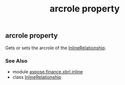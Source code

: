 ﻿---
title: arcrole property
second_title: Aspose.Finance for Python via .NET API References
description: 
type: docs
weight: 30
url: /python-net/aspose.finance.xbrl.inline/inlinerelationship/arcrole/
is_root: false
---

## arcrole property


Gets or sets the arcrole of the [InlineRelationship](/finance/python-net/aspose.finance.xbrl.inline/inlinerelationship).

### See Also
* module [aspose.finance.xbrl.inline](../../)
* class [InlineRelationship](/finance/python-net/aspose.finance.xbrl.inline/inlinerelationship)
